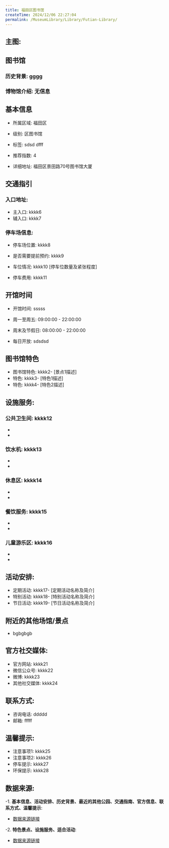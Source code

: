 ```yaml
---
title: 福田区图书馆
createTime: 2024/12/06 22:27:04
permalink: /MuseumLibrary/Library/Futian-Library/
---
```


## 主图:
<ImageCard
image="https://cn.bing.com/th?id=OHR.AlfanzinaLighthouse_ZH-CN9704515669_1920x1080.webp"
title= "福田区图书馆"
description= "hhhh"
date="2024/12/06"
href="/"
author="sunshang-hl"
/>
## 图书馆
### 历史背景: gggg
### 博物馆介绍: 无信息
## 基本信息

- 所属区域: 福田区

- 级别: 区图书馆

- 标签: sdsd dfff

- 推荐指数: 4

- 详细地址: 福田区景田路70号图书馆大厦

## 交通指引

### 入口地址:
- 主入口: kkkk6
- 辅入口: kkkk7
### 停车场信息:
- 停车场位置: kkkk8

- 是否需要提前预约: kkkk9

- 车位情况: kkkk10 [停车位数量及紧张程度]

- 停车费用: kkkk11

## 开馆时间
- 开馆时间: sssss

- 周一至周五: 09:00:00 - 22:00:00
- 周末及节假日: 08:00:00 - 22:00:00
- 每日开放: sdsdsd

## 图书馆特色
- 图书馆特色: kkkk2- [景点1描述]
- 特色: kkkk3- [特色1描述]
- 特色: kkkk4- [特色2描述]
## 设施服务:
### 公共卫生间: kkkk12
- 
- 
### 饮水机: kkkk13
- 
- 
### 休息区: kkkk14
- 
- 
### 餐饮服务: kkkk15
- 
- 
### 儿童游乐区: kkkk16
- 
- 
## 活动安排:
- 定期活动: kkkk17- [定期活动名称及简介]
- 特别活动: kkkk18- [特别活动名称及简介]
- 节日活动: kkkk19- [节日活动名称及简介]
## 附近的其他场馆/景点
- bgbgbgb

## 官方社交媒体:
- 官方网站: kkkk21
- 微信公众号: kkkk22
- 微博: kkkk23
- 其他社交媒体: kkkk24

## 联系方式:
- 咨询电话: ddddd 
- 邮箱: fffff

## 温馨提示:
- 注意事项1: kkkk25
- 注意事项2: kkkk26
- 停车提示: kkkk27
- 环保提示: kkkk28

## 数据来源:
-1. **基本信息、活动安排、历史背景、最近的其他公园、交通指南、官方信息、联系方式、温馨提示**:
- [数据来源链接](http://wtl.sz.gov.cn/ggfw/whl/tsgylb/index.html)

-2. **特色景点、设施服务、适合活动**:
- [数据来源链接](http://wtl.sz.gov.cn/ggfw/whl/tsgylb/index.html)


